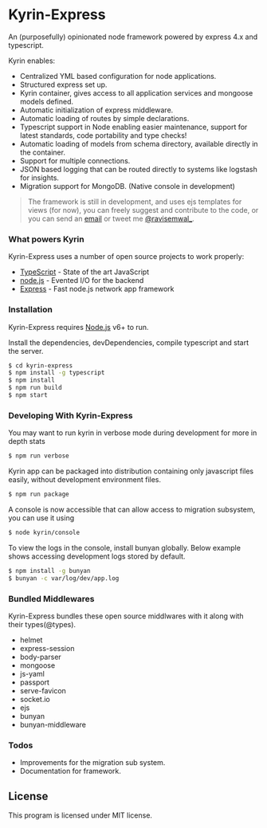 # Kyrin-Express
An (purposefully) opinionated node framework powered by express 4.x and typescript. 

Kyrin enables:
  - Centralized YML based configuration for node applications.
  - Structured express set up.
  - Kyrin container, gives access to all application services and mongoose models defined.
  - Automatic initialization of express middleware.
  - Automatic loading of routes by simple declarations.
  - Typescript support in Node enabling easier maintenance, support for latest standards, code portability and type checks!
  - Automatic loading of models from schema directory, available directly in the container.
  - Support for multiple connections.
  - JSON based logging that can be routed directly to systems like logstash for insights.
  - Migration support for MongoDB. (Native console in development)

> The framework is still in development, and uses ejs templates for views (for now), you can freely suggest and contribute to the code, or you can send an [email] or tweet me [@ravisemwal_].


### What powers Kyrin

Kyrin-Express uses a number of open source projects to work properly:

* [TypeScript] - State of the art JavaScript
* [node.js] - Evented I/O for the backend
* [Express] - Fast node.js network app framework

### Installation

Kyrin-Express requires [Node.js](https://nodejs.org/) v6+ to run.

Install the dependencies, devDependencies, compile typescript and start the server.

```sh
$ cd kyrin-express
$ npm install -g typescript
$ npm install
$ npm run build
$ npm start
```
### Developing With Kyrin-Express
You may want to run kyrin in verbose mode during development for more in depth stats

```sh
$ npm run verbose
```
Kyrin app can be packaged into distribution containing only javascript files easily, without development environment files.

```sh
$ npm run package
```

A console is now accessible that can allow access to migration subsystem, you can use it using

```sh
$ node kyrin/console
```
To view the logs in the console, install bunyan globally. Below example shows accessing development logs stored by default.

```sh
$ npm install -g bunyan
$ bunyan -c var/log/dev/app.log
```
### Bundled Middlewares

Kyrin-Express bundles these open source middlwares with it along with their types(@types).

* helmet
* express-session
* body-parser
* mongoose
* js-yaml
* passport
* serve-favicon
* socket.io
* ejs
* bunyan
* bunyan-middleware

### Todos
 - Improvements for the migration sub system.
 - Documentation for framework.

License
----
This program is licensed under MIT license.


[//]: # (These are reference links used in the body of this note and get stripped out when the markdown processor does its job. There is no need to format nicely because it shouldn't be seen. Thanks SO - http://stackoverflow.com/questions/4823468/store-comments-in-markdown-syntax)


   [email]: <mailto:ravisemwal@outlook.com>
   [git-repo-url]: <https://github.com/nodejs/node>
   [TypeScript]: <https://www.typescriptlang.org/>
   [node.js]: <http://nodejs.org>

   [express]: <http://expressjs.com>

   [@ravisemwal_]: <https://twitter.com/ravisemwal_>
